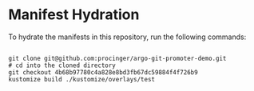 
# Manifest Hydration

To hydrate the manifests in this repository, run the following commands:

```shell

git clone git@github.com:procinger/argo-git-promoter-demo.git
# cd into the cloned directory
git checkout 4b68b97780c4a828e8bd3fb67dc59884f4f726b9
kustomize build ./kustomize/overlays/test
```